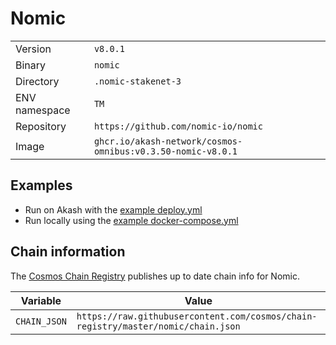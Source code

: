 # Nomic

| | |
|---|---|
|Version|`v8.0.1`|
|Binary|`nomic`|
|Directory|`.nomic-stakenet-3`|
|ENV namespace|`TM`|
|Repository|`https://github.com/nomic-io/nomic`|
|Image|`ghcr.io/akash-network/cosmos-omnibus:v0.3.50-nomic-v8.0.1`|

## Examples

- Run on Akash with the [example deploy.yml](./deploy.yml)
- Run locally using the [example docker-compose.yml](./docker-compose.yml)

## Chain information

The [Cosmos Chain Registry](https://github.com/cosmos/chain-registry) publishes up to date chain info for Nomic.

|Variable|Value|
|---|---|
|`CHAIN_JSON`|`https://raw.githubusercontent.com/cosmos/chain-registry/master/nomic/chain.json`|
